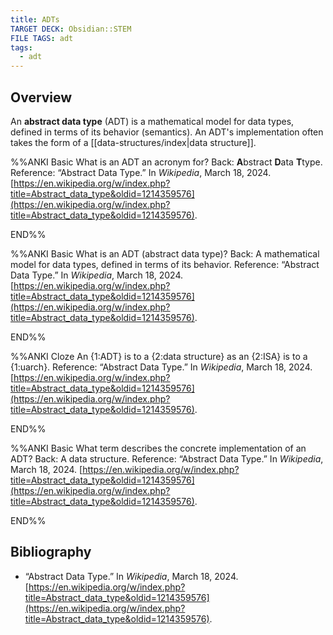 ```yaml
---
title: ADTs
TARGET DECK: Obsidian::STEM
FILE TAGS: adt
tags:
  - adt
---
```


## Overview

An **abstract data type** (ADT) is a mathematical model for data types, defined in terms of its behavior (semantics). An ADT's implementation often takes the form of a [[data-structures/index|data structure]].

%%ANKI
Basic
What is an ADT an acronym for?
Back: **A**bstract **D**ata **T**type.
Reference: “Abstract Data Type.” In _Wikipedia_, March 18, 2024. [https://en.wikipedia.org/w/index.php?title=Abstract_data_type&oldid=1214359576](https://en.wikipedia.org/w/index.php?title=Abstract_data_type&oldid=1214359576).
<!--ID: 1714669011569-->
END%%

%%ANKI
Basic
What is an ADT (abstract data type)?
Back: A mathematical model for data types, defined in terms of its behavior.
Reference: “Abstract Data Type.” In _Wikipedia_, March 18, 2024. [https://en.wikipedia.org/w/index.php?title=Abstract_data_type&oldid=1214359576](https://en.wikipedia.org/w/index.php?title=Abstract_data_type&oldid=1214359576).
<!--ID: 1714669011571-->
END%%

%%ANKI
Cloze
An {1:ADT} is to a {2:data structure} as an {2:ISA} is to a {1:uarch}.
Reference: “Abstract Data Type.” In _Wikipedia_, March 18, 2024. [https://en.wikipedia.org/w/index.php?title=Abstract_data_type&oldid=1214359576](https://en.wikipedia.org/w/index.php?title=Abstract_data_type&oldid=1214359576).
<!--ID: 1714669011572-->
END%%

%%ANKI
Basic
What term describes the concrete implementation of an ADT?
Back: A data structure.
Reference: “Abstract Data Type.” In _Wikipedia_, March 18, 2024. [https://en.wikipedia.org/w/index.php?title=Abstract_data_type&oldid=1214359576](https://en.wikipedia.org/w/index.php?title=Abstract_data_type&oldid=1214359576).
<!--ID: 1714677608770-->
END%%

## Bibliography

* “Abstract Data Type.” In _Wikipedia_, March 18, 2024. [https://en.wikipedia.org/w/index.php?title=Abstract_data_type&oldid=1214359576](https://en.wikipedia.org/w/index.php?title=Abstract_data_type&oldid=1214359576).